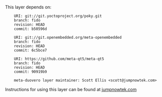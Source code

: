 This layer depends on:

        URI: git://git.yoctoproject.org/poky.git
        branch: fido 
        revision: HEAD
        commit: b50596d 

        URI: git://git.openembedded.org/meta-openembedded
        branch: fido 
        revision: HEAD
        commit: 6c5bce7 

        URI: https://github.com/meta-qt5/meta-qt5
        branch: fido
        revision: HEAD
        commit: 90919b9 

        meta-duovero layer maintainer: Scott Ellis <scott@jumpnowtek.com>

Instructions for using this layer can be found at [jumpnowtek.com][duovero-yocto-build]

[duovero-yocto-build]: http://www.jumpnowtek.com/yocto/Duovero-Systems-with-Yocto.html
